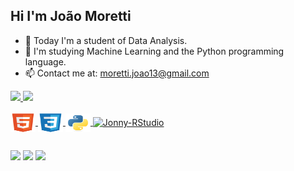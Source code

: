## Hi I'm João Moretti

- 🔭 Today I'm a student of Data Analysis.
- 🌱 I'm studying Machine Learning and the Python programming language.
- 📫 Contact me at: moretti.joao13@gmail.com 

<div>
  <a href="https://github.com/jonnymoretti">
  <img height="180cm" src="https://github-readme-stats.vercel.app/api?username=jonnymoretti&show_icons=true&theme=gotham&include_all_commits=true&count_private=true"/>
  <img height="180cm" src="https://github-readme-stats.vercel.app/api/top-langs/?username=jonnymoretti&layout=compact&langs_count=16&theme=gotham"/>
</div>
<div style="display: inline_block"><br>
  <img align="center" alt="Jonny-HTML" height="30" width="40" src="https://raw.githubusercontent.com/devicons/devicon/master/icons/html5/html5-original.svg">
  <img align="center" alt="Jonny-CSS" height="30" width="40" src="https://raw.githubusercontent.com/devicons/devicon/master/icons/css3/css3-original.svg">
  <img align="center" alt="Jonny-Python" height="30" width="40" src="https://raw.githubusercontent.com/devicons/devicon/master/icons/python/python-original.svg">
  <img align="center" alt="Jonny-RStudio" height="30" width="40" src="https://cdn.jsdelivr.net/gh/devicons/devicon/icons/rstudio/rstudio-original.svg">
</div>

##

<div>
  <a href="https://instagram.com/jonny.moretti" target="_blank"><img src="https://img.shields.io/badge/Instagram-E4405F?style=for-the-badge&logo=instagram&logoColor=white" target="_blank"></a>
  <a href="https://linkedin.com/in/joão-moretti-764629294" target="_blank"><img src="https://img.shields.io/badge/LinkedIn-0077B5?style=for-the-badge&logo=linkedin&logoColor=white" target="_blank"></a>
  <a href="https://codewars.com/users/jonnymoretti" target="_blank"><img src="https://img.shields.io/badge/Codewars-B1361E?style=for-the-badge&logo=Codewars&logoColor=white" target="_blank"></a>
</div>

